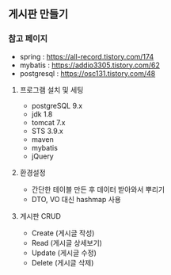 ## 게시판 만들기

### 참고 페이지
- spring : https://all-record.tistory.com/174
- mybatis : https://addio3305.tistory.com/62
- postgresql : https://osc131.tistory.com/48

1. 프로그램 설치 및 세팅
    - postgreSQL 9.x
    - jdk 1.8
    - tomcat 7.x
    - STS 3.9.x
    - maven
    - mybatis
    - jQuery

2. 환경설정
    - 간단한 테이블 만든 후 데이터 받아와서 뿌리기
    - DTO, VO 대신 hashmap 사용

3. 게시판 CRUD
    - Create (게시글 작성)
    - Read (게시글 상세보기)
    - Update (게시글 수정)
    - Delete (게시글 삭제)
